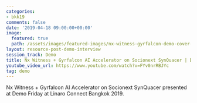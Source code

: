 ```yaml
---
categories:
- bkk19
comments: false
date: '2019-04-18 09:00:00+00:00'
image:
  featured: true
  path: /assets/images/featured-images/nx-witness-gyrfalcon-demo-cover-image.png
layout: resource-post-demo-interview
session_track: Demo
title: Nx Witness + Gyrfalcon AI Accelerator on Socionext SynQuacer | Demo Friday BKK19
youtube_video_url: https://www.youtube.com/watch?v=FYv0nrRBJYc
tag: demo
---
```

Nx Witness + Gyrfalcon AI Accelerator on Socionext SynQuacer presented at Demo Friday at Linaro Connect Bangkok 2019.
